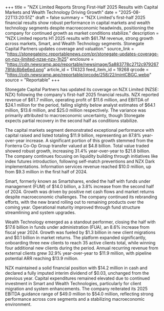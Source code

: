 +++
title = "NZX Limited Reports Strong First-Half 2025 Results with Capital Markets and Wealth Technology Driving Growth"
date = "2025-08-22T13:20:51Z"
draft = false
summary = "NZX Limited's first-half 2025 financial results show robust performance in capital markets and wealth technology segments despite macroeconomic headwinds, positioning the company for continued growth as market conditions stabilize."
description = "NZX Limited reports H1 2025 results with $61.7M revenue, strong growth across markets, Smart, and Wealth Technology segments. Stonegate Capital Partners updates coverage and valuation."
source_link = "https://stonegateinc.reportablenews.com/pr/stonegate-updates-coverage-on-nzx-limited-nzse-nzx-1h25"
enclosure = "https://cdn.newsramp.app/reportable/newsimage/5a883778c2712c97926778fdc8b6e6ed.png"
article_id = 174323
feed_item_id = 19268
qrcode = "https://cdn.newsramp.app/reportable/qrcode/258/22/mintCBGC.webp"
source = "Reportable"
+++

<p>Stonegate Capital Partners has updated its coverage on NZX Limited (NZSE: NZX) following the company's first-half 2025 financial results. NZX reported revenue of $61.7 million, operating profit of $11.6 million, and EBITDA of $24.1 million for the period, falling slightly below analyst estimates of $64.1 million, $13.6 million, and $25.0 million respectively. The variance was primarily attributed to macroeconomic uncertainty, though Stonegate expects partial recovery in the second half as conditions stabilize.</p><p>The capital markets segment demonstrated exceptional performance with capital raised and listed totaling $11.9 billion, representing an 87.8% year-over-year increase. A significant portion of this growth stemmed from the Fonterra Co-Op Group transfer valued at $4.8 billion. Total value traded showed robust growth, increasing 31.4% year-over-year to $21.8 billion. The company continues focusing on liquidity building through initiatives like index futures introduction, following self-match preventions and NZX Dark implementations. Information services revenue reached $10.0 million, up from $9.3 million in the first half of 2024.</p><p>Smart, formerly known as Smartshares, ended the half with funds under management (FUM) of $14.0 billion, a 3.8% increase from the second half of 2024. Growth was driven by positive net cash flows and market returns despite macroeconomic challenges. The company continued its rebranding efforts, with the new brand rolling out to remaining products over the coming year. Operational maturity improved through fund structure streamlining and system upgrades.</p><p>Wealth Technology emerged as a standout performer, closing the half with $17.6 billion in funds under administration (FUA), an 8.6% increase from fiscal year 2024. Growth was fueled by $1.3 billion in new client migrations and $0.1 billion in market returns. The platform expanded significantly, onboarding three new clients to reach 35 active clients total, while winning four additional new clients during the period. Annual recurring revenue from external clients grew 32.9% year-over-year to $11.9 million, with pipeline potential ARR reaching $13.9 million.</p><p>NZX maintained a solid financial position with $14.2 million in cash and declared a fully imputed interim dividend of $0.03, unchanged from the previous year. Capital expenditures remained elevated due to continued investment in Smart and Wealth Technologies, particularly for client migration and system enhancements. The company reiterated its 2025 EBITDA guidance range of $49.0 million to $54.0 million, reflecting strong performance across core segments and a stabilizing macroeconomic environment.</p>